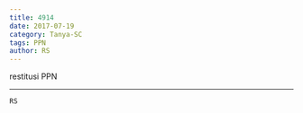```yaml
---
title: 4914
date: 2017-07-19
category: Tanya-SC
tags: PPN
author: RS
---
```


restitusi PPN

---



`RS`
